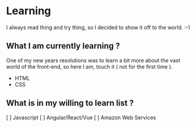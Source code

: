 # Learning
I always read thing and try thing, so I decided to show it off to the world. :-)

## What I am currently learning ?
One of my new years resolutions was to learn a bit more about the vast world of the front-end, so here I am, touch it ( not for the first time ).
* HTML
* CSS

## What is in my willing to learn list ?
[ ] Javascript
[ ] Angular/React/Vue
[ ] Amazon Web Services